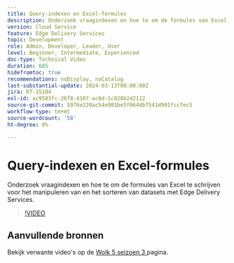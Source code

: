 ```yaml
---
title: Query-indexen en Excel-formules
description: Onderzoek vraagindexen en hoe te om de formules van Excel te schrijven voor het manipuleren van en het sorteren van datasets met Edge Delivery Services.
version: Cloud Service
feature: Edge Delivery Services
topic: Development
role: Admin, Developer, Leader, User
level: Beginner, Intermediate, Experienced
doc-type: Technical Video
duration: 685
hidefromtoc: true
recommendations: noDisplay, noCatalog
last-substantial-update: 2024-03-13T00:00:00Z
jira: KT-15104
exl-id: ac9583fc-26f8-4107-ac8d-1c828b242112
source-git-commit: 5976e220ac54e901be5f064dbf541d901fccfec5
workflow-type: tm+mt
source-wordcount: '58'
ht-degree: 0%

---
```


# Query-indexen en Excel-formules

Onderzoek vraagindexen en hoe te om de formules van Excel te schrijven voor het manipuleren van en het sorteren van datasets met Edge Delivery Services.

>[!VIDEO](https://video.tv.adobe.com/v/3427787/?learn=on)

## Aanvullende bronnen

Bekijk verwante video&#39;s op de [ Wolk 5 seizoen 3 ](../cloud5-season-3.md) pagina.
